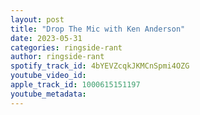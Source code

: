 ```yaml
---
layout: post
title: "Drop The Mic with Ken Anderson"
date: 2023-05-31
categories: ringside-rant
author: ringside-rant
spotify_track_id: 4bYEVZcqkJKMCnSpmi4OZG
youtube_video_id: 
apple_track_id: 1000615151197
youtube_metadata: 
---
```

